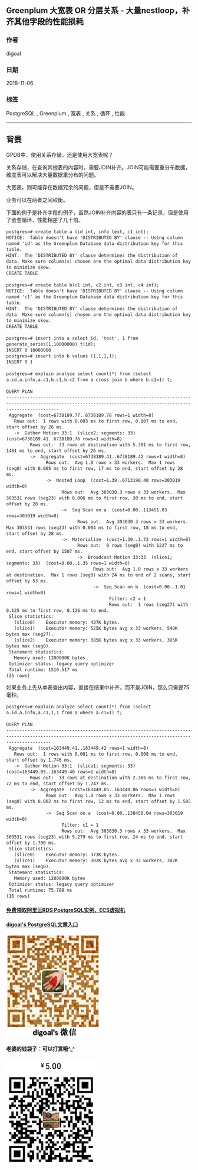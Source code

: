 ## Greenplum 大宽表 OR 分层关系 - 大量nestloop，补齐其他字段的性能损耗    
                                                                               
### 作者                                                                               
digoal                                                                               
                                                                               
### 日期                                                                               
2018-11-06                                                                            
                                                                               
### 标签                                                                               
PostgreSQL , Greenplum , 宽表 , 关系 , 循环 , 性能             
                                                                               
----                                                                               
                                                                               
## 背景       
GPDB中，使用关系存储，还是使用大宽表呢？    
    
关系存储，在查询其他表的内容时，需要JOIN补齐。JOIN可能需要重分布数据，维度表可以解决大量数据重分布的问题。    
    
大宽表，则可能存在数据冗余的问题，但是不需要JOIN。    
    
业务可以在两者之间权衡。    
    
下面的例子是补齐字段的例子，虽然JOIN补齐内容的表只有一条记录，但是使用了嵌套循环，性能相差了几十倍。    
    
```    
postgres=# create table a (id int, info text, c1 int);    
NOTICE:  Table doesn't have 'DISTRIBUTED BY' clause -- Using column named 'id' as the Greenplum Database data distribution key for this table.    
HINT:  The 'DISTRIBUTED BY' clause determines the distribution of data. Make sure column(s) chosen are the optimal data distribution key to minimize skew.    
CREATE TABLE    
  
postgres=# create table b(c1 int, c2 int, c3 int, c4 int);    
NOTICE:  Table doesn't have 'DISTRIBUTED BY' clause -- Using column named 'c1' as the Greenplum Database data distribution key for this table.    
HINT:  The 'DISTRIBUTED BY' clause determines the distribution of data. Make sure column(s) chosen are the optimal data distribution key to minimize skew.    
CREATE TABLE    
  
postgres=# insert into a select id, 'test', 1 from generate_series(1,10000000) t(id);    
INSERT 0 10000000    
postgres=# insert into b values (1,1,1,1);    
INSERT 0 1    
    
postgres=# explain analyze select count(*) from (select a.id,a.info,a.c1,b.c1,b.c2 from a cross join b where b.c2=1) t;    
                                                                           QUERY PLAN                                                                               
----------------------------------------------------------------------------------------------------------------------------------------------------------------    
 Aggregate  (cost=6738189.77..6738189.78 rows=1 width=8)    
   Rows out:  1 rows with 0.003 ms to first row, 0.007 ms to end, start offset by 26 ms.    
   ->  Gather Motion 33:1  (slice2; segments: 33)  (cost=6738189.41..6738189.76 rows=1 width=8)    
         Rows out:  33 rows at destination with 5.391 ms to first row, 1481 ms to end, start offset by 26 ms.    
         ->  Aggregate  (cost=6738189.41..6738189.42 rows=1 width=8)    
               Rows out:  Avg 1.0 rows x 33 workers.  Max 1 rows (seg0) with 0.005 ms to first row, 17 ms to end, start offset by 28 ms.    
               ->  Nested Loop  (cost=1.39..6713190.40 rows=303019 width=0)    
                     Rows out:  Avg 303030.3 rows x 33 workers.  Max 303531 rows (seg23) with 0.006 ms to first row, 30 ms to end, start offset by 28 ms.    
                     ->  Seq Scan on a  (cost=0.00..113451.03 rows=303019 width=0)    
                           Rows out:  Avg 303030.3 rows x 33 workers.  Max 303531 rows (seg23) with 0.004 ms to first row, 18 ms to end, start offset by 28 ms.    
                     ->  Materialize  (cost=1.39..1.72 rows=1 width=0)    
                           Rows out:  0 rows (seg0) with 1227 ms to end, start offset by 1507 ms.    
                           ->  Broadcast Motion 33:33  (slice1; segments: 33)  (cost=0.00..1.35 rows=1 width=0)    
                                 Rows out:  Avg 1.0 rows x 33 workers at destination.  Max 1 rows (seg0) with 24 ms to end of 2 scans, start offset by 53 ms.    
                                 ->  Seq Scan on b  (cost=0.00..1.01 rows=1 width=0)    
                                       Filter: c2 = 1    
                                       Rows out:  1 rows (seg27) with 0.125 ms to first row, 0.126 ms to end.    
 Slice statistics:    
   (slice0)    Executor memory: 437K bytes.    
   (slice1)    Executor memory: 525K bytes avg x 33 workers, 540K bytes max (seg27).    
   (slice2)    Executor memory: 385K bytes avg x 33 workers, 385K bytes max (seg0).    
 Statement statistics:    
   Memory used: 1280000K bytes    
 Optimizer status: legacy query optimizer    
 Total runtime: 1510.517 ms    
(25 rows)    
```    
      
如果业务上先从单表查出内容，直接在结果中补齐，而不是JOIN，那么只需要75毫秒。  
  
```  
postgres=# explain analyze select count(*) from (select a.id,a.info,a.c1,1,1 from a where a.c1=1) t;    
                                                                         QUERY PLAN                                                                              
-------------------------------------------------------------------------------------------------------------------------------------------------------------    
 Aggregate  (cost=163449.41..163449.42 rows=1 width=8)    
   Rows out:  1 rows with 0.001 ms to first row, 0.008 ms to end, start offset by 1.746 ms.    
   ->  Gather Motion 33:1  (slice1; segments: 33)  (cost=163449.05..163449.40 rows=1 width=8)    
         Rows out:  33 rows at destination with 2.365 ms to first row, 72 ms to end, start offset by 1.747 ms.    
         ->  Aggregate  (cost=163449.05..163449.06 rows=1 width=8)    
               Rows out:  Avg 1.0 rows x 33 workers.  Max 1 rows (seg0) with 0.002 ms to first row, 12 ms to end, start offset by 1.505 ms.    
               ->  Seq Scan on a  (cost=0.00..138450.04 rows=303019 width=0)    
                     Filter: c1 = 1    
                     Rows out:  Avg 303030.3 rows x 33 workers.  Max 303531 rows (seg23) with 5.279 ms to first row, 24 ms to end, start offset by 1.700 ms.    
 Slice statistics:    
   (slice0)    Executor memory: 373K bytes.    
   (slice1)    Executor memory: 302K bytes avg x 33 workers, 302K bytes max (seg0).    
 Statement statistics:    
   Memory used: 1280000K bytes    
 Optimizer status: legacy query optimizer    
 Total runtime: 75.788 ms    
(16 rows)    
```  
    
  
  
  
  
  
  
  
  
  
#### [免费领取阿里云RDS PostgreSQL实例、ECS虚拟机](https://free.aliyun.com/ "57258f76c37864c6e6d23383d05714ea")
  
  
#### [digoal's PostgreSQL文章入口](https://github.com/digoal/blog/blob/master/README.md "22709685feb7cab07d30f30387f0a9ae")
  
  
![digoal's weixin](../pic/digoal_weixin.jpg "f7ad92eeba24523fd47a6e1a0e691b59")
  
  
#### 老婆的钱袋子：可以打赏哦^_^  
![wife's weixin ds](../pic/wife_weixin_ds.jpg "acd5cce1a143ef1d6931b1956457bc9f")
  
